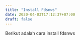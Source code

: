 ```yaml
---
title: "Install Fdsnws"
date: 2020-04-03T17:12:37+07:00
draft: false
---
```


Berikut adalah cara install fdsnws